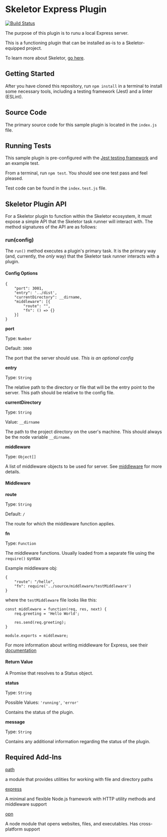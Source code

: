# Skeletor Express Plugin
[![Build Status](https://travis-ci.org/deg-skeletor/skeletor-plugin-express.svg?branch=master)](https://travis-ci.org/deg-skeletor/skeletor-plugin-express)

The purpose of this plugin is to runu a local Express server.

This is a functioning plugin that can be installed as-is to a Skeletor-equipped project. 

To learn more about Skeletor, [go here](https://github.com/deg-skeletor/skeletor-core).

## Getting Started
After you have cloned this repository, run `npm install` in a terminal to install some necessary tools, including a testing framework (Jest) and a linter (ESLint). 

## Source Code
The primary source code for this sample plugin is located in the `index.js` file.

## Running Tests
This sample plugin is pre-configured with the [Jest testing framework](https://facebook.github.io/jest/) and an example test. 

From a terminal, run `npm test`. You should see one test pass and feel pleased.

Test code can be found in the `index.test.js` file.

## Skeletor Plugin API

For a Skeletor plugin to function within the Skeletor ecosystem, it must expose a simple API that the Skeletor task runner will interact with.
The method signatures of the API are as follows:

### run(config)

The `run()` method executes a plugin's primary task. It is the primary way (and, currently, the *only* way) that the Skeletor task runner interacts with a plugin.

#### Config Options

```
{
    "port": 3001,
    "entry": '../dist',
    "currentDirectory": __dirname,
    "middleware": [{
        "route": "",
        "fn": () => {}
    }]
}
```

**port**

Type: `Number`

Default: `3000`

The port that the server should use. *This is an optional config*

**entry**

Type: `String`

The relative path to the directory or file that will be the entry point to the server. This path should be relative to the config file.

**currentDirectory**

Type: `String`

Value: `__dirname`

The path to the project directory on the user's machine. This should always be the node variable `__dirname`.

**middleware**

Type: `Object[]`

A list of middleware objects to be used for server. See [middleware](#middleware) for more details.

#### Middleware

**route**

Type: `String`

Default: `/`

The route for which the middleware function applies.

**fn**

Type: `Function`

The middleware functions. Usually loaded from a separate file using the `require()` syntax

Example middleware obj:
```
{
    "route": "/hello",
    "fn": require('../source/middleware/testMiddleware')
}
```

where the `testMiddleware` file looks like this:
```
const middleware = function(req, res, next) {
    req.greeting = 'Hello World';

    res.send(req.greeting);
}

module.exports = middleware;
```

For more information about writing middleware for Express, see their [documentation](https://expressjs.com/en/guide/writing-middleware.html)

#### Return Value
A Promise that resolves to a Status object.

**status**

Type: `String`

Possible Values: `'running'`, `'error'`

Contains the status of the plugin.

**message**

Type: `String`

Contains any additional information regarding the status of the plugin.

## Required Add-Ins

[path](https://nodejs.org/docs/latest/api/path.html)

a module that provides utilities for working with file and directory paths

[express](https://expressjs.com/)

A minimal and flexible Node.js framework with HTTP utility methods and middleware support

[opn](https://github.com/sindresorhus/opn)

A node module that opens websites, files, and executables. Has cross-platform support
